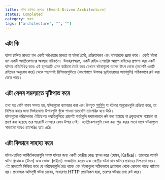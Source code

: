 ```yaml
---
title: ঘটনা-চালিত স্থাপত্য (Event-Driven Architecture)
status: Completed
category: ধারণা
tags: ["architecture", "", ""]
---
```


## এটা কি

ঘটনা চালিত স্থাপত্য হল একটি সফ্টওয়্যার স্থাপত্য যা ঘটনা তৈরি, প্রক্রিয়াকরণ এবং ব্যবহারকে প্রচার করে।
একটি ঘটনা হল একটি অ্যাপ্লিকেশনের অবস্থার পরিবর্তন।
উদাহরণস্বরূপ, একটি রাইড-শেয়ারিং অ্যাপে রাইডের প্রশংসা করা একটি ঘটনার প্রতিনিধিত্ব করে৷
এই স্থাপত্যটি এমন কাঠামো তৈরি করে যেখানে ঘটনাগুলো তাদের উৎস থেকে (অ্যাপটি একটি রাইডের অনুরোধ করে) থেকে পছন্দসই রিসিভারগুলিতে (আশেপাশে উপলব্ধ ড্রাইভারদের অ্যাপগুলি) সঠিকভাবে রুট করা যেতে পারে।

## এটা যেসব সমস্যাতে দৃষ্টিপাত করে

তথ্য যত বেশি বাস্তব সম্মত হয়, ঘটনাগুলো ক্যাপচার করা এবং উপযুক্ত [সার্ভিস](/bn/service/) যা ঘটনার অনুরোধগুলি প্রক্রিয়া করে, তা নিশ্চিত করার জন্য নির্ভরযোগ্য উপায়গুলি খুঁজে পাওয়া ততবেশি চ্যালেঞ্জিং হয়ে উঠে।  
ঘটনাগুলো পরিচালনার ঐতিহ্যগত পদ্ধতিগুলিতে প্রায়শই বার্তাগুলি যথাযথভাবে রুট করা হয়েছে বা প্রকৃতপক্ষে পাঠানো বা গ্রহণ করা হয়েছে তার গ্যারান্টি দেওয়ার কোন উপায় নেই।
অ্যাপ্লিকেশনগুলি স্কেল করা শুরু করার সাথে সাথে ঘটনাগুলো সাজানো আরও চ্যালেঞ্জিং হয়ে ওঠে৷

## এটা কিভাবে সাহায্য করে

ঘটনা-চালিত আর্কিটেকচারগুলি সমস্ত ঘটনার জন্য একটি কেন্দ্রীয় কেন্দ্র স্থাপন করে (যেমন, Kafka)।
তারপরে আপনি ঘটনা প্রযোজক (উৎস) এবং ভোক্তা (গ্রহীতা) সংজ্ঞায়িত করেন এবং কেন্দ্রীয় ঘটনা হাব ঘটনার প্রবাহের নিশ্চয়তা দেয়।
এই স্থাপত্যটি নিশ্চিত করে যে পরিষেবাগুলি দ্বৈত থাকে এবং ঘটনাগুলো সঠিকভাবে প্রযোজক থেকে ভোক্তার কাছে পাঠানো হয়।
প্রযোজক অভিমুখী ঘটনা নেবেন, সাধারণত HTTP প্রোটোকল দ্বারা, তারপর ঘটনার তথ্য রুট করে।

